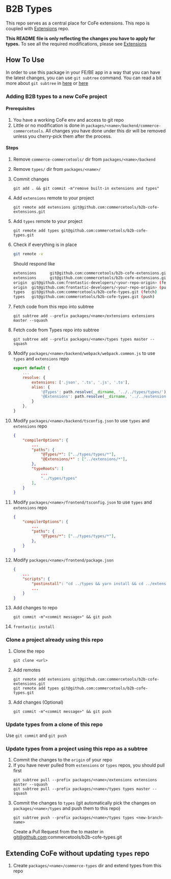 # B2B Types
This repo serves as a central place for CoFe extensions. This repo is coupled with [Extensions](https://github.com/commercetools/b2b-cofe-extensions) repo.

**This README file is only reflecting the changes you have to apply for types.** To see all the required modifications, please see [Extensions](https://github.com/commercetools/b2b-cofe-extensions)

## How To Use
In order to use this package in your FE/BE app in a way that you can have the latest changes, you can use `git subtree` command.
You can read a bit more about `git subtree` in [here](https://www.atlassian.com/git/tutorials/git-subtree) or [here](https://gist.github.com/SKempin/b7857a6ff6bddb05717cc17a44091202)

### Adding B2B types to a new CoFe project
#### Prerequisites
1. You have a working CoFe env and access to git repo
1. Little or no modification is done in `packages/<name>/backend/commerce-commercetools`. All changes you have done under this dir will be removed unless you cherry-pick them after the process.

#### Steps
1. Remove `commerce-commercetools/` dir from `packages/<name>/backend`
1. Remove `types/` dir from `packages/<name>/`
1. Commit changes
    ```
    git add . && git commit -m"remove built-in extensions and types" 
    ```
1. Add `extensions` remote to your project
    ```
    git remote add extensions git@github.com:commercetools/b2b-cofe-extensions.git
    ```
1. Add `types` remote to your project
    ```
    git remote add types git@github.com:commercetools/b2b-cofe-types.git
    ```
1. Check if everything is in place
    ```sh
    git remote -v 
    ```
    Should respond like 
    ```sh
    extensions      git@github.com:commercetools/b2b-cofe-extensions.git (fetch)
    extensions      git@github.com:commercetools/b2b-cofe-extensions.git (push)
    origin  git@github.com:frontastic-developers/<your-repo-origin> (fetch)
    origin  git@github.com:frontastic-developers/<your-repo-origin> (push)
    types   git@github.com:commercetools/b2b-cofe-types.git (fetch)
    types   git@github.com:commercetools/b2b-cofe-types.git (push)
    ```
1. Fetch code from this repo into subtree
    ```
    git subtree add --prefix packages/<name>/extensions extensions master --squash
    ```
1. Fetch code from Types repo into subtree
    ```
    git subtree add --prefix packages/<name>/types types master --squash
    ```

1. Modify `packages/<name>/backend/webpack/webpack.common.js` to use `types` and `extensions` repo
    ```js
    export default {
        ...
        resolve: {
            extensions: ['.json', '.ts', '.js', '.ts'],
            alias: {
                '@Types': path.resolve(__dirname, '../../types/types/'),
                '@Extensions': path.resolve(__dirname, '../../extensions/'),
            }
        },
    }
    ```
1. Modify `packages/<name>/backend/tsconfig.json` to use `types` and `extensions` repo
    ```json
    {
        "compilerOptions": {
            ...
            "paths": {
                "@Types/*": ["../types/types/*"],
                "@Extensions/*" : ["../extensions/*"],
            },
            "typeRoots": [
                ...
                "../types/types"
            ],
        }
    }

    ```
1. Modify `packages/<name>/frontend/tsconfig.json` to use `types` and `extensions` repo
    ```json
    {
        "compilerOptions": {
            ...
            "paths": {
                "@Types/*": ["../types/types/*"],
            },
        }
    }

    ```
1. Modify `packages/<name>/frontend/package.json`
    ```json
    {
        ...
        "scripts": {
            "postinstall": "cd ../types && yarn install && cd ../extensions && yarn install",
            ...
        }
    }

    ```
3. Add changes to repo
    ```
    git commit -m"<commit message>" && git push
    ```
1. `frontastic install`    

### Clone a project already using this repo
1. Clone the repo
    ```
    git clone <url>
    ```
1. Add remotes
    ```
    git remote add extensions git@github.com:commercetools/b2b-cofe-extensions.git
    git remote add types git@github.com:commercetools/b2b-cofe-types.git
    ```
1. Add changes (Optional)
    ```
    git commit -m"<commit message>" && git push
    ```

### Update types from a clone of this repo
Use `git commit` and `git push` 

### Update types from a project using this repo as a subtree
1. Commit the changes to the `origin` of your repo
1. If you have never pulled from `estensions` or `types` repos, you should pull first
    ```
    git subtree pull --prefix packages/<name>/extensions extensions master --squash
    git subtree pull --prefix packages/<name>/types types master --squash
    ```
1. Commit the changes to `types` (git automatically pick the changes on `packages/<name>/types` and push them to this repo)
    ```
    git subtree push --prefix packages/<name>/types types <new-branch-name>
    ```
    Create a Pull Request from the <new-branch-name> to master in git@github.com:commercetools/b2b-cofe-types.git

## Extending CoFe without updating `types` repo
1. Create `packages/<name>/commerce-types` dir and extend types from this repo

